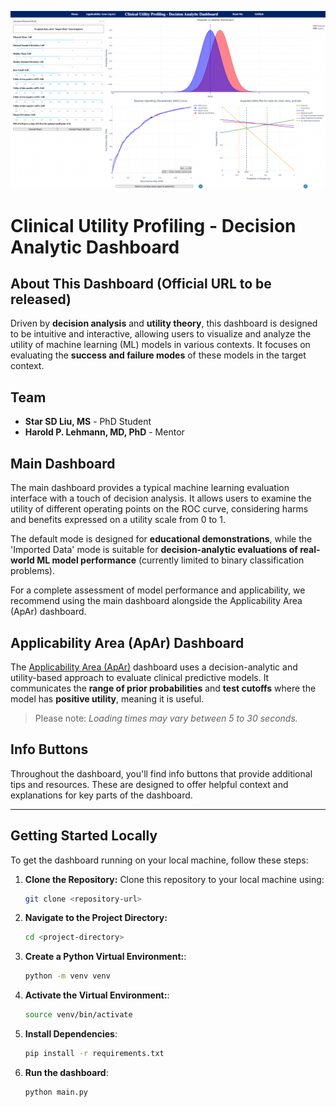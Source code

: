 ![Alt Text](dashHome.png)

# Clinical Utility Profiling - Decision Analytic Dashboard

## About This Dashboard (**Official URL to be released**)

Driven by **decision analysis** and **utility theory**, this dashboard is designed to be intuitive and interactive, allowing users to visualize and analyze the utility of machine learning (ML) models in various contexts. It focuses on evaluating the **success and failure modes** of these models in the target context.

## Team

- **Star SD Liu, MS** - PhD Student
- **Harold P. Lehmann, MD, PhD** - Mentor

## Main Dashboard

The main dashboard provides a typical machine learning evaluation interface with a touch of decision analysis. It allows users to examine the utility of different operating points on the ROC curve, considering harms and benefits expressed on a utility scale from 0 to 1. 

The default mode is designed for **educational demonstrations**, while the 'Imported Data' mode is suitable for **decision-analytic evaluations of real-world ML model performance** (currently limited to binary classification problems). 

For a complete assessment of model performance and applicability, we recommend using the main dashboard alongside the Applicability Area (ApAr) dashboard.

## Applicability Area (ApAr) Dashboard

The [Applicability Area (ApAr)](https://pubmed.ncbi.nlm.nih.gov/38222359/) dashboard uses a decision-analytic and utility-based approach to evaluate clinical predictive models. It communicates the **range of prior probabilities** and **test cutoffs** where the model has **positive utility**, meaning it is useful.

> Please note: *Loading times may vary between 5 to 30 seconds.*

## Info Buttons

Throughout the dashboard, you'll find info buttons that provide additional tips and resources. These are designed to offer helpful context and explanations for key parts of the dashboard.

---


## Getting Started Locally

To get the dashboard running on your local machine, follow these steps:

1. **Clone the Repository:** Clone this repository to your local machine using:
   ```bash
   git clone <repository-url>

   ```
2. **Navigate to the Project Directory:**
   ```bash
   cd <project-directory>

   ```
3. **Create a Python Virtual Environment:**:
   ```bash
   python -m venv venv

   ```
4. **Activate the Virtual Environment:**:
   ```bash
   source venv/bin/activate
   ```

5. **Install Dependencies**:
   ```bash
   pip install -r requirements.txt

   ```
6. **Run the dashboard**:
   ```bash
   python main.py

   ```

